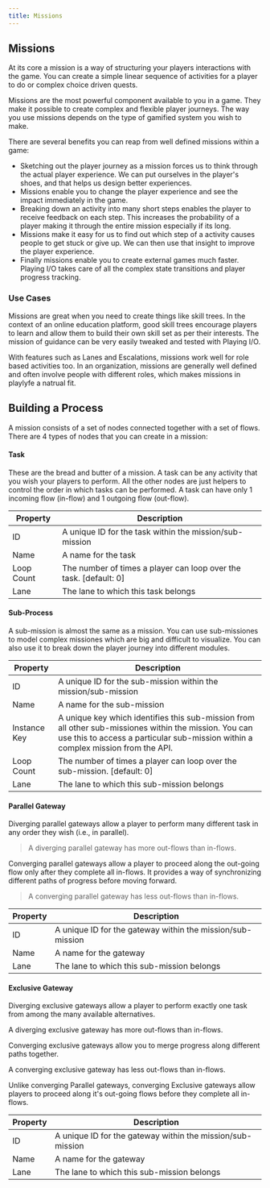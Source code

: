 ```yaml
---
title: Missions
---
```


## Missions

At its core a mission is a way of structuring your players interactions with the game. You can create a simple linear sequence of activities for a player to do or complex choice driven quests.

Missions are the most powerful component available to you in a game. They make it possible to create complex and flexible player journeys. The way you use missions depends on the type of gamified system you wish to make.

There are several benefits you can reap from well defined missions within a game:

* Sketching out the player journey as a mission forces us to think through the actual player experience. We can put ourselves in the player's shoes, and that helps us design better experiences.
* Missions enable you to change the player experience and see the impact immediately in the game.
* Breaking down an activity into many short steps enables the player to receive feedback on each step. This increases the probability of a player making it through the entire mission especially if its long.
* Missions make it easy for us to find out which step of a activity causes people to get stuck or give up. We can then use that insight to improve the player experience.
* Finally missions enable you to create external games much faster. Playing I/O takes care of all the complex state transitions and player progress tracking.

### Use Cases

Missions are great when you need to create things like skill trees. In the context of an online education platform, good skill trees encourage players to learn and allow them to build their own skill set as per their interests. The mission of guidance can be very easily tweaked and tested with Playing I/O.

With features such as Lanes and Escalations, missions work well for role based activities too. In an organization, missions are generally well defined and often involve people with different roles, which makes missions in playlyfe a natrual fit.

## Building a Process

A mission consists of a set of nodes connected together with a set of flows. There are 4 types of nodes that you can create in a mission:

#### Task

These are the bread and butter of a mission. A task can be any activity that you wish your players to perform. All the other nodes are just helpers to control the order in which tasks can be performed. A task can have only 1 incoming flow (in-flow) and 1 outgoing flow (out-flow).

| Property | Description |
|----------|-------------|
| ID       | A unique ID for the task within the mission/sub-mission |
| Name     | A name for the task |
| Loop Count | The number of times a player can loop over the task. [default: 0] |
| Lane     | The lane to which this task belongs |

#### Sub-Process

A sub-mission is almost the same as a mission. You can use sub-missiones to model complex missiones which are big and difficult to visualize. You can also use it to break down the player journey into different modules.

| Property | Description |
|----------|-------------|
| ID       | A unique ID for the sub-mission within the mission/sub-mission |
| Name     | A name for the sub-mission |
| Instance Key | A unique key which identifies this sub-mission from all other sub-missiones within the mission. You can use this to access a particular sub-mission within a complex mission from the API. |
| Loop Count | The number of times a player can loop over the sub-mission. [default: 0] |
| Lane     | The lane to which this sub-mission belongs |

#### Parallel Gateway

Diverging parallel gateways allow a player to perform many different task in any order they wish (i.e., in parallel).

> A diverging parallel gateway has more out-flows than in-flows.

Converging parallel gateways allow a player to proceed along the out-going flow only after they complete all in-flows. It provides a way of synchronizing different paths of progress before moving forward.

> A converging parallel gateway has less out-flows than in-flows.

| Property | Description |
|----------|-------------|
| ID       | A unique ID for the gateway within the mission/sub-mission |
| Name     | A name for the gateway |
| Lane     | The lane to which this sub-mission belongs |

#### Exclusive Gateway

Diverging exclusive gateways allow a player to perform exactly one task from among the many available alternatives.

A diverging exclusive gateway has more out-flows than in-flows.

Converging exclusive gateways allow you to merge progress along different paths together.

A converging exclusive gateway has less out-flows than in-flows.

Unlike converging Parallel gateways, converging Exclusive gateways allow players to proceed along it's out-going flows before they complete all in-flows.

| Property | Description |
|----------|-------------|
| ID       | A unique ID for the gateway within the mission/sub-mission |
| Name     | A name for the gateway |
| Lane     | The lane to which this sub-mission belongs |
